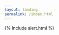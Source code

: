 ```yaml
---
layout: landing
permalink: /index.html
---
```


<!-- Sample alert shown at the top of the content, if you do not wantan alert simply remove or comment this-->
{% include alert.html %}
